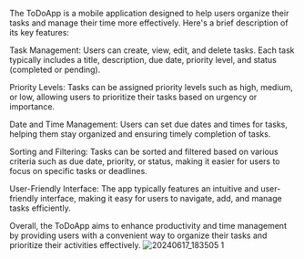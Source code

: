 
The ToDoApp is a mobile application designed to help users organize their tasks and manage their time more effectively. Here's a brief description of its key features:

Task Management: Users can create, view, edit, and delete tasks. Each task typically includes a title, description, due date, priority level, and status (completed or pending).

Priority Levels: Tasks can be assigned priority levels such as high, medium, or low, allowing users to prioritize their tasks based on urgency or importance.

Date and Time Management: Users can set due dates and times for tasks, helping them stay organized and ensuring timely completion of tasks.

Sorting and Filtering: Tasks can be sorted and filtered based on various criteria such as due date, priority, or status, making it easier for users to focus on specific tasks or deadlines.

User-Friendly Interface: The app typically features an intuitive and user-friendly interface, making it easy for users to navigate, add, and manage tasks efficiently.

Overall, the ToDoApp aims to enhance productivity and time management by providing users with a convenient way to organize their tasks and prioritize their activities effectively.
![20240617_183505 1](https://github.com/NuwaniFonseka/Mad_lab_test_04_todoapp/assets/153498373/1c2352dd-c5fd-4408-b88d-558d8347140c)
